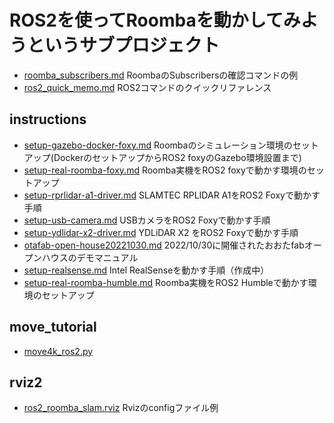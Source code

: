 # ROS2を使ってRoombaを動かしてみようというサブプロジェクト

- [roomba_subscribers.md](roomba_subscribers.md) RoombaのSubscribersの確認コマンドの例
- [ros2_quick_memo.md](ros2_quick_memo.md) ROS2コマンドのクイックリファレンス

## instructions
  - [setup-gazebo-docker-foxy.md](instructions/setup-gazebo-docker-foxy.md) Roombaのシミュレーション環境のセットアップ(DockerのセットアップからROS2 foxyのGazebo環境設置まで)
  - [setup-real-roomba-foxy.md](instructions/setup-real-roomba-foxy.md) Roomba実機をROS2 foxyで動かす環境のセットアップ
  - [setup-rprlidar-a1-driver.md](instructions/setup-rprlidar-a1-driver.md) SLAMTEC RPLIDAR A1をROS2 Foxyで動かす手順
  - [setup-usb-camera.md](instructions/setup-usb-camera.md) USBカメラをROS2 Foxyで動かす手順
  - [setup-ydlidar-x2-driver.md](instructions/setup-ydlidar-x2-driver.md) YDLiDAR X2 をROS2 Foxyで動かす手順
  - [otafab-open-house20221030.md](instructions/otafab-open-house20221030.md) 2022/10/30に開催されたおおたfabオープンハウスのデモマニュアル
  - [setup-realsense.md](instructions/setup-realsense.md) Intel RealSenseを動かす手順（作成中）
  - [setup-real-roomba-humble.md](instructions/setup-real-roomba-humble.md) Roomba実機をROS2 Humbleで動かす環境のセットアップ

## move_tutorial
  - [move4k_ros2.py](move_tutorial/move4k_ros2.py)

## rviz2
  - [ros2_roomba_slam.rviz](rviz2/ros2_roomba_slam.rviz) Rvizのconfigファイル例


